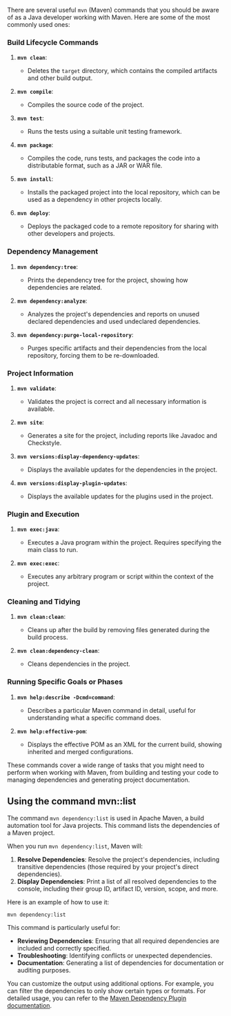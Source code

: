 There are several useful `mvn` (Maven) commands that you should be aware of as a Java developer working with Maven. Here are some of the most commonly used ones:

### Build Lifecycle Commands
1. **`mvn clean`**:
   - Deletes the `target` directory, which contains the compiled artifacts and other build output.

2. **`mvn compile`**:
   - Compiles the source code of the project.

3. **`mvn test`**:
   - Runs the tests using a suitable unit testing framework.

4. **`mvn package`**:
   - Compiles the code, runs tests, and packages the code into a distributable format, such as a JAR or WAR file.

5. **`mvn install`**:
   - Installs the packaged project into the local repository, which can be used as a dependency in other projects locally.

6. **`mvn deploy`**:
   - Deploys the packaged code to a remote repository for sharing with other developers and projects.

### Dependency Management
1. **`mvn dependency:tree`**:
   - Prints the dependency tree for the project, showing how dependencies are related.

2. **`mvn dependency:analyze`**:
   - Analyzes the project's dependencies and reports on unused declared dependencies and used undeclared dependencies.

3. **`mvn dependency:purge-local-repository`**:
   - Purges specific artifacts and their dependencies from the local repository, forcing them to be re-downloaded.

### Project Information
1. **`mvn validate`**:
   - Validates the project is correct and all necessary information is available.

2. **`mvn site`**:
   - Generates a site for the project, including reports like Javadoc and Checkstyle.

3. **`mvn versions:display-dependency-updates`**:
   - Displays the available updates for the dependencies in the project.

4. **`mvn versions:display-plugin-updates`**:
   - Displays the available updates for the plugins used in the project.

### Plugin and Execution
1. **`mvn exec:java`**:
   - Executes a Java program within the project. Requires specifying the main class to run.

2. **`mvn exec:exec`**:
   - Executes any arbitrary program or script within the context of the project.

### Cleaning and Tidying
1. **`mvn clean:clean`**:
   - Cleans up after the build by removing files generated during the build process.

2. **`mvn clean:dependency-clean`**:
   - Cleans dependencies in the project.

### Running Specific Goals or Phases
1. **`mvn help:describe -Dcmd=command`**:
   - Describes a particular Maven command in detail, useful for understanding what a specific command does.

2. **`mvn help:effective-pom`**:
   - Displays the effective POM as an XML for the current build, showing inherited and merged configurations.

These commands cover a wide range of tasks that you might need to perform when working with Maven, from building and testing your code to managing dependencies and generating project documentation.

## Using the command  mvn::list

The command `mvn dependency:list` is used in Apache Maven, a build automation tool for Java projects. This command lists the dependencies of a Maven project.

When you run `mvn dependency:list`, Maven will:

1. **Resolve Dependencies**: Resolve the project's dependencies, including transitive dependencies (those required by your project's direct dependencies).
2. **Display Dependencies**: Print a list of all resolved dependencies to the console, including their group ID, artifact ID, version, scope, and more.

Here is an example of how to use it:

```bash
mvn dependency:list
```

This command is particularly useful for:

- **Reviewing Dependencies**: Ensuring that all required dependencies are included and correctly specified.
- **Troubleshooting**: Identifying conflicts or unexpected dependencies.
- **Documentation**: Generating a list of dependencies for documentation or auditing purposes.

You can customize the output using additional options. For example, you can filter the dependencies to only show certain types or formats. For detailed usage, you can refer to the [Maven Dependency Plugin documentation](https://maven.apache.org/plugins/maven-dependency-plugin/list-mojo.html).
